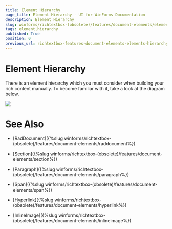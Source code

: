 ```yaml
---
title: Element Hierarchy
page_title: Element Hierarchy - UI for WinForms Documentation
description: Element Hierarchy
slug: winforms/richtextbox-(obsolete)/features/document-elements/element-hierarchy
tags: element,hierarchy
published: True
position: 0
previous_url: richtextbox-features-document-elements-elements-hierarchy
---
```


# Element Hierarchy

There is an element hierarchy which you must consider when building your rich content manually. To become familiar with it, take a look at the diagram below.

![](images/richtextbox-document-elements-elements-hierarchy001.png)

# See Also

 * [RadDocument]({%slug winforms/richtextbox-(obsolete)/features/document-elements/raddocument%})

 * [Section]({%slug winforms/richtextbox-(obsolete)/features/document-elements/section%})

 * [Paragraph]({%slug winforms/richtextbox-(obsolete)/features/document-elements/paragraph%})

 * [Span]({%slug winforms/richtextbox-(obsolete)/features/document-elements/span%})

 * [Hyperlink]({%slug winforms/richtextbox-(obsolete)/features/document-elements/hyperlink%})

 * [InlineImage]({%slug winforms/richtextbox-(obsolete)/features/document-elements/inlineimage%})
